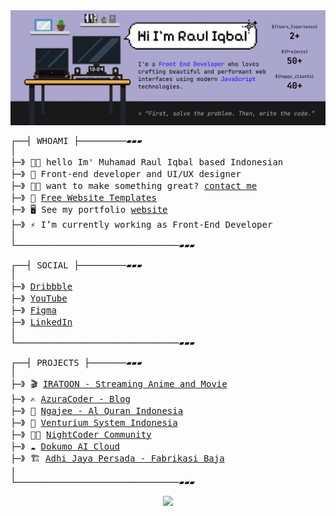 <div align="center">
<img src="./banner.png" />
</div>


<pre>
┌──┤ WHOAMI ├─────────▰▰▰
│
├─》 🙌🏻 hello Im' Muhamad Raul Iqbal based Indonesian
├─》 🚀 Front-end developer and UI/UX designer
├─》 🙌🏻 want to make something great? <a href="https://rauliqbal.my.id/contact">contact me</a>
├─》 💾 <a href="https://azurakit.vercel.app/">Free Website Templates</a>
├─》 🖥️ See my portfolio <a href="https://rauliqbal.my.id">website</a>
├─》 ⚡ I’m currently working as Front-End Developer
│
└───────────────────────────────▰▰▰

┌──┤ SOCIAL ├─────────▰▰▰
│
├─》 <a href="https://dribbble.com/Rauliqbal">Dribbble</a>
├─》 <a href="https://www.youtube.com/@rauliqbal">YouTube</a>
├─》 <a href="https://www.figma.com/@rauliqbal">Figma</a>
├─》 <a href="https://www.linkedin.com/in/muhamad-raul-iqbal/">LinkedIn</a>
│
└───────────────────────────────▰▰▰

┌──┤ PROJECTS ├───────▰▰▰
│
├─》 🎬 <a href="https://iratoon.vercel.app">IRATOON - Streaming Anime and Movie</a> 
├─》 ✍️ <a href="http://azuracoder.vercel.app/articles/">AzuraCoder - Blog</a>
├─》 📖 <a href="https://www.ngajee.web.id/">Ngajee - Al Quran Indonesia</a>
├─》 🏢 <a href="https://www.vensys.co.id/">Venturium System Indonesia</a>
├─》 👨‍💻 <a href="https://nightcoder-website.vercel.app/">NightCoder Community</a>
├─》 ☁️ <a href="https://dokumo.id/">Dokumo AI Cloud</a>
├─》 🏗️ <a href="https://adhijayapersada.vercel.app/">Adhi Jaya Persada - Fabrikasi Baja</a>
│
└───────────────────────────────▰▰▰
</pre>
<div align="center">
<img height="200" src="./GitHub.png" />
</div>
